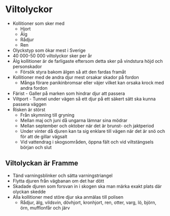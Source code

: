 # Viltolyckor

* Kollitioner som sker med
  * Hjort
  * Älg
  * Rådjur
  * Ren
* Olyckstyp som ökar mest i Sverige
* 40 000-50 000 viltolyckor sker per år
* Älg kollitioner är de farligaste eftersom detta sker på vindstura höjd och personskador
  * Försök styra bakom älgen så att den fardas framåt 
* Kollitioner med de andra djur mest orsakar skador på fordon
  * Många förare panikinbromsar eller väjer vilket kan orsaka krock med andra fordon
* Färist - Galler på marken som hindrar djur att passera
* Viltport - Tunnel under vägen så ett djur på ett säkert sätt ska kunna passera väggen
* Risken är störst
  * Från skymning till gryning
  * Mellan maj och juni då ungarna lämnar sina mödrar
  * Mellan september och oktober när det är brunst- och jaktperiod
  * Under vinter då djuren kan ta sig enklare till vägen när det är snö och för att de gillar vägsalt
  * Vid vattendrag i skogsområden, öppna fält och vid viltstängsels början och slut

## Viltolyckan är Framme

* Tänd varningsblinker och sätta varningstriangel 
* Flytta djuren från vägbanan om det har dött
* Skadade djuren som forsvan in i skogen ska man märka exakt plats där olyckan skedde
* Alla kollitioner med störe djur ska anmälas till polisen
  * Rådjur, älg, vildsvin, dövhjort, kronhjort, ren, otter, varg, lö, björn, örn, mufflonfår och järv
  
